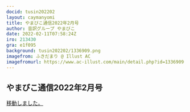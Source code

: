 ```yaml
---
docid: tusin202202
layout: caymanyomi
title: やまびこ通信2022年2月号
author: 音訳グループ やまびこ
date: 2022-02-11T07:58:24Z
iro: 213430
gra: e1f095
background: tusin202202/1336909.png
imagefrom: ふきだまり @ Illust AC
imagefromurl: https://www.ac-illust.com/main/detail.php?id=1336909
---
```



## <span data-dur="3.999" data-begin="2.750" id="xmri_0001" markdown="1">やまびこ通信2022年2月号</span>


[移動しました。](./2022/02.html)
